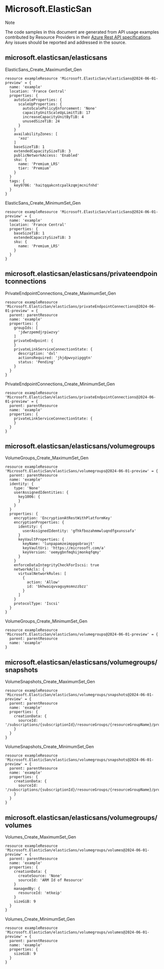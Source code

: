 # Microsoft.ElasticSan
  
> [!NOTE]
> The code samples in this document are generated from API usage examples contributed by Resource Providers in their [Azure Rest API specifications](https://github.com/Azure/azure-rest-api-specs). Any issues should be reported and addressed in the source.


## microsoft.elasticsan/elasticsans

ElasticSans_Create_MaximumSet_Gen
```bicep
resource exampleResource 'Microsoft.ElasticSan/elasticSans@2024-06-01-preview' = {
  name: 'example'
  location: 'France Central'
  properties: {
    autoScaleProperties: {
      scaleUpProperties: {
        autoScalePolicyEnforcement: 'None'
        capacityUnitScaleUpLimitTiB: 17
        increaseCapacityUnitByTiB: 4
        unusedSizeTiB: 24
      }
    }
    availabilityZones: [
      'xoz'
    ]
    baseSizeTiB: 1
    extendedCapacitySizeTiB: 3
    publicNetworkAccess: 'Enabled'
    sku: {
      name: 'Premium_LRS'
      tier: 'Premium'
    }
  }
  tags: {
    key9706: 'haitqqakcntcpalkzqmjmcnifnhd'
  }
}
```

ElasticSans_Create_MinimumSet_Gen
```bicep
resource exampleResource 'Microsoft.ElasticSan/elasticSans@2024-06-01-preview' = {
  name: 'example'
  location: 'France Central'
  properties: {
    baseSizeTiB: 1
    extendedCapacitySizeTiB: 3
    sku: {
      name: 'Premium_LRS'
    }
  }
}
```

## microsoft.elasticsan/elasticsans/privateendpointconnections

PrivateEndpointConnections_Create_MaximumSet_Gen
```bicep
resource exampleResource 'Microsoft.ElasticSan/elasticSans/privateEndpointConnections@2024-06-01-preview' = {
  parent: parentResource 
  name: 'example'
  properties: {
    groupIds: [
      'jdwrzpemdjrpiwzvy'
    ]
    privateEndpoint: {
    }
    privateLinkServiceConnectionState: {
      description: 'dxl'
      actionsRequired: 'jhjdpwvyzipggtn'
      status: 'Pending'
    }
  }
}
```

PrivateEndpointConnections_Create_MinimumSet_Gen
```bicep
resource exampleResource 'Microsoft.ElasticSan/elasticSans/privateEndpointConnections@2024-06-01-preview' = {
  parent: parentResource 
  name: 'example'
  properties: {
    privateLinkServiceConnectionState: {
    }
  }
}
```

## microsoft.elasticsan/elasticsans/volumegroups

VolumeGroups_Create_MaximumSet_Gen
```bicep
resource exampleResource 'Microsoft.ElasticSan/elasticSans/volumegroups@2024-06-01-preview' = {
  parent: parentResource 
  name: 'example'
  identity: {
    type: 'None'
    userAssignedIdentities: {
      key1006: {
      }
    }
  }
  properties: {
    encryption: 'EncryptionAtRestWithPlatformKey'
    encryptionProperties: {
      identity: {
        userAssignedIdentity: 'gfhkfbozahmmwluqndfgxunssafa'
      }
      keyVaultProperties: {
        keyName: 'lunpapamzeimppgobraxjt'
        keyVaultUri: 'https://microsoft.com/a'
        keyVersion: 'oemygbnfmqhijmonkqfqmy'
      }
    }
    enforceDataIntegrityCheckForIscsi: true
    networkAcls: {
      virtualNetworkRules: [
        {
          action: 'Allow'
          id: 'bkhwaiqvvaguymsmnzzbzz'
        }
      ]
    }
    protocolType: 'Iscsi'
  }
}
```

VolumeGroups_Create_MinimumSet_Gen
```bicep
resource exampleResource 'Microsoft.ElasticSan/elasticSans/volumegroups@2024-06-01-preview' = {
  parent: parentResource 
  name: 'example'
}
```

## microsoft.elasticsan/elasticsans/volumegroups/snapshots

VolumeSnapshots_Create_MaximumSet_Gen
```bicep
resource exampleResource 'Microsoft.ElasticSan/elasticSans/volumegroups/snapshots@2024-06-01-preview' = {
  parent: parentResource 
  name: 'example'
  properties: {
    creationData: {
      sourceId: '/subscriptions/{subscriptionId}/resourceGroups/{resourceGroupName}/providers/Microsoft.ElasticSan/elasticSans/{elasticSanName}/volumegroups/{volumeGroupName}/volumes/{volumeName}'
    }
  }
}
```

VolumeSnapshots_Create_MinimumSet_Gen
```bicep
resource exampleResource 'Microsoft.ElasticSan/elasticSans/volumegroups/snapshots@2024-06-01-preview' = {
  parent: parentResource 
  name: 'example'
  properties: {
    creationData: {
      sourceId: '/subscriptions/{subscriptionId}/resourceGroups/{resourceGroupName}/providers/Microsoft.ElasticSan/elasticSans/{elasticSanName}/volumegroups/{volumeGroupName}/volumes/{volumeName}'
    }
  }
}
```

## microsoft.elasticsan/elasticsans/volumegroups/volumes

Volumes_Create_MaximumSet_Gen
```bicep
resource exampleResource 'Microsoft.ElasticSan/elasticSans/volumegroups/volumes@2024-06-01-preview' = {
  parent: parentResource 
  name: 'example'
  properties: {
    creationData: {
      createSource: 'None'
      sourceId: 'ARM Id of Resource'
    }
    managedBy: {
      resourceId: 'mtkeip'
    }
    sizeGiB: 9
  }
}
```

Volumes_Create_MinimumSet_Gen
```bicep
resource exampleResource 'Microsoft.ElasticSan/elasticSans/volumegroups/volumes@2024-06-01-preview' = {
  parent: parentResource 
  name: 'example'
  properties: {
    sizeGiB: 9
  }
}
```
